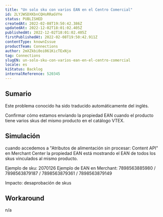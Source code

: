 ```yaml
---
title: "Un solo sku con varios EAN en el Centro Comercial"
id: 2LYJWSDXKbnCQHsRRaGVYe
status: PUBLISHED
createdAt: 2022-02-08T19:50:42.386Z
updatedAt: 2022-12-02T18:01:02.405Z
publishedAt: 2022-12-02T18:01:02.405Z
firstPublishedAt: 2022-02-08T19:50:42.911Z
contentType: knownIssue
productTeam: Connections
author: 2mXZkbi0oi061KicTExNjo
tag: Connections
slugEN: un-solo-sku-con-varios-ean-en-el-centro-comercial
locale: es
kiStatus: Backlog
internalReference: 520345
---
```


## Sumario

<div class="alert alert-info">
  <p>Este problema conocido ha sido traducido automáticamente del inglés.</p>
</div>


Confirmar cómo estamos enviando la propiedad EAN cuando el producto tiene varios skus del mismo producto en el catálogo VTEX.



## Simulación


cuando accedemos a "Atributos de alimentación sin procesar: Content API" en Merchant Center la propiedad EAN está mostrando el EAN de todos los skus vinculados al mismo producto.

Ejemplo de sku: 2070126
Ejemplo de EAN en Merchant: 7898563885980 / 7898563879187 / 7898563879361 / 7898563879149

Impacto: desaprobación de skus




## Workaround


n/a

